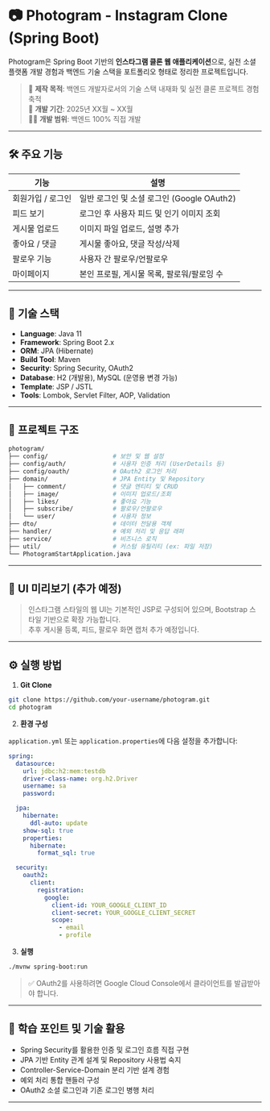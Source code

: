 # 📷 Photogram - Instagram Clone (Spring Boot)

Photogram은 Spring Boot 기반의 **인스타그램 클론 웹 애플리케이션**으로, 실전 소셜 플랫폼 개발 경험과 백엔드 기술 스택을 포트폴리오 형태로 정리한 프로젝트입니다.

> 💼 **제작 목적**: 백엔드 개발자로서의 기술 스택 내재화 및 실전 클론 프로젝트 경험 축적  
> 📅 **개발 기간**: 2025년 XX월 ~ XX월  
> 🧑‍💻 **개발 범위**: 백엔드 100% 직접 개발

---

## 🛠️ 주요 기능

| 기능            | 설명 |
|-----------------|------|
| 회원가입 / 로그인 | 일반 로그인 및 소셜 로그인 (Google OAuth2) |
| 피드 보기       | 로그인 후 사용자 피드 및 인기 이미지 조회 |
| 게시물 업로드   | 이미지 파일 업로드, 설명 추가 |
| 좋아요 / 댓글   | 게시물 좋아요, 댓글 작성/삭제 |
| 팔로우 기능     | 사용자 간 팔로우/언팔로우 |
| 마이페이지      | 본인 프로필, 게시물 목록, 팔로워/팔로잉 수 |

---

## 🔧 기술 스택

- **Language**: Java 11  
- **Framework**: Spring Boot 2.x  
- **ORM**: JPA (Hibernate)  
- **Build Tool**: Maven  
- **Security**: Spring Security, OAuth2  
- **Database**: H2 (개발용), MySQL (운영용 변경 가능)  
- **Template**: JSP / JSTL  
- **Tools**: Lombok, Servlet Filter, AOP, Validation

---

## 📁 프로젝트 구조

```bash
photogram/
├── config/                  # 보안 및 웹 설정
├── config/auth/             # 사용자 인증 처리 (UserDetails 등)
├── config/oauth/            # OAuth2 로그인 처리
├── domain/                  # JPA Entity 및 Repository
│   ├── comment/             # 댓글 엔티티 및 CRUD
│   ├── image/               # 이미지 업로드/조회
│   ├── likes/               # 좋아요 기능
│   ├── subscribe/           # 팔로우/언팔로우
│   └── user/                # 사용자 정보
├── dto/                     # 데이터 전달용 객체
├── handler/                 # 예외 처리 및 응답 래퍼
├── service/                 # 비즈니스 로직
├── util/                    # 커스텀 유틸리티 (ex: 파일 저장)
└── PhotogramStartApplication.java
```

---

## 📸 UI 미리보기 (추가 예정)

> 인스타그램 스타일의 웹 UI는 기본적인 JSP로 구성되어 있으며, Bootstrap 스타일 기반으로 확장 가능합니다.  
> 추후 게시물 등록, 피드, 팔로우 화면 캡처 추가 예정입니다.

---

## ⚙️ 실행 방법

1. **Git Clone**

```bash
git clone https://github.com/your-username/photogram.git
cd photogram
```

2. **환경 구성**

`application.yml` 또는 `application.properties`에 다음 설정을 추가합니다:

```yaml
spring:
  datasource:
    url: jdbc:h2:mem:testdb
    driver-class-name: org.h2.Driver
    username: sa
    password:

  jpa:
    hibernate:
      ddl-auto: update
    show-sql: true
    properties:
      hibernate:
        format_sql: true

  security:
    oauth2:
      client:
        registration:
          google:
            client-id: YOUR_GOOGLE_CLIENT_ID
            client-secret: YOUR_GOOGLE_CLIENT_SECRET
            scope:
              - email
              - profile
```

3. **실행**

```bash
./mvnw spring-boot:run
```

> ✅ OAuth2를 사용하려면 Google Cloud Console에서 클라이언트를 발급받아야 합니다.

---

## 📌 학습 포인트 및 기술 활용

- Spring Security를 활용한 인증 및 로그인 흐름 직접 구현
- JPA 기반 Entity 관계 설계 및 Repository 사용법 숙지
- Controller-Service-Domain 분리 기반 설계 경험
- 예외 처리 통합 핸들러 구성
- OAuth2 소셜 로그인과 기존 로그인 병행 처리

---
